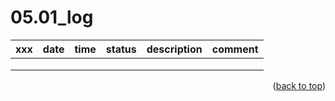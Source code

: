 <a name="topage"></a>

# 05.01_log


| xxx | date | time | status | description | comment |
| - | :-: | :-: |  :-: | :-: | :-: |
|   |   |   |   |   |   |
|   |   |   |   |   |   |
|   |   |   |   |   |   |


<p align="right">(<a href="#topage">back to top</a>)</p>
<br/>
<br/>
